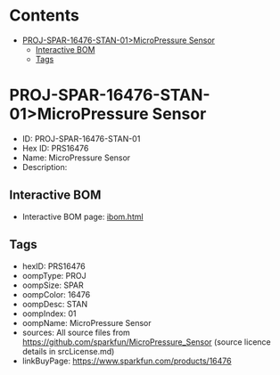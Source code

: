 



Contents
========

* [PROJ-SPAR-16476-STAN-01>MicroPressure Sensor](#proj-spar-16476-stan-01micropressure-sensor)
	* [Interactive BOM](#interactive-bom)
	* [Tags](#tags)

# PROJ-SPAR-16476-STAN-01>MicroPressure Sensor

- ID: PROJ-SPAR-16476-STAN-01
- Hex ID: PRS16476
- Name: MicroPressure Sensor
- Description: 

## Interactive BOM

- Interactive BOM page: [ibom.html](kicad/bom/ibom.html)

## Tags

- hexID: PRS16476
- oompType: PROJ
- oompSize: SPAR
- oompColor: 16476
- oompDesc: STAN
- oompIndex: 01
- oompName: MicroPressure Sensor
- sources: All source files from https://github.com/sparkfun/MicroPressure_Sensor (source licence details in srcLicense.md)
- linkBuyPage: https://www.sparkfun.com/products/16476
